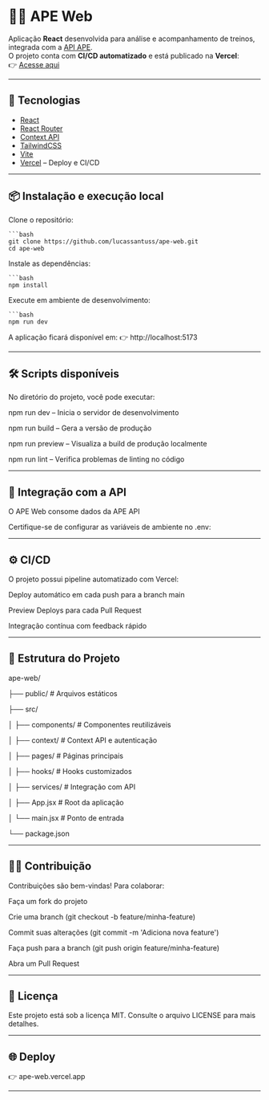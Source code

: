 # 🏋️‍♂️ APE Web

Aplicação **React** desenvolvida para análise e acompanhamento de treinos, integrada com a [API APE](https://github.com/lucassantuss/ape-api).  
O projeto conta com **CI/CD automatizado** e está publicado na **Vercel**:  
👉 [Acesse aqui](https://ape-web.vercel.app/)

---

## 🚀 Tecnologias

- [React](https://reactjs.org/)  
- [React Router](https://reactrouter.com/)  
- [Context API](https://react.dev/reference/react/useContext)  
- [TailwindCSS](https://tailwindcss.com/)  
- [Vite](https://vitejs.dev/)  
- [Vercel](https://vercel.com/) – Deploy e CI/CD  

---

## 📦 Instalação e execução local

Clone o repositório:

    ```bash
    git clone https://github.com/lucassantuss/ape-web.git
    cd ape-web

Instale as dependências:

    ```bash
    npm install

Execute em ambiente de desenvolvimento:

    ```bash
    npm run dev

A aplicação ficará disponível em:
👉 http://localhost:5173

---

## 🛠️ Scripts disponíveis

No diretório do projeto, você pode executar:

npm run dev – Inicia o servidor de desenvolvimento

npm run build – Gera a versão de produção

npm run preview – Visualiza a build de produção localmente

npm run lint – Verifica problemas de linting no código

---

## 🔗 Integração com a API

O APE Web consome dados da APE API

Certifique-se de configurar as variáveis de ambiente no .env:

---

## ⚙️ CI/CD

O projeto possui pipeline automatizado com Vercel:

Deploy automático em cada push para a branch main

Preview Deploys para cada Pull Request

Integração contínua com feedback rápido

---

## 📌 Estrutura do Projeto

ape-web/

├── public/            # Arquivos estáticos

├── src/

│   ├── components/    # Componentes reutilizáveis

│   ├── context/       # Context API e autenticação

│   ├── pages/         # Páginas principais

│   ├── hooks/         # Hooks customizados

│   ├── services/      # Integração com API

│   ├── App.jsx        # Root da aplicação

│   └── main.jsx       # Ponto de entrada

└── package.json

---

## 👨‍💻 Contribuição

Contribuições são bem-vindas!
Para colaborar:

Faça um fork do projeto

Crie uma branch (git checkout -b feature/minha-feature)

Commit suas alterações (git commit -m 'Adiciona nova feature')

Faça push para a branch (git push origin feature/minha-feature)

Abra um Pull Request

---

## 📄 Licença

Este projeto está sob a licença MIT.
Consulte o arquivo LICENSE para mais detalhes.

---

## 🌐 Deploy

👉 ape-web.vercel.app

---
